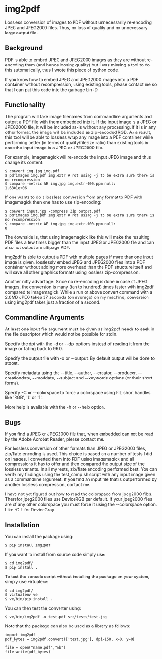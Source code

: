 img2pdf
=======

Lossless conversion of images to PDF without unnecessarily re-encoding JPEG and
JPEG2000 files. Thus, no loss of quality and no unnecessary large output file.

Background
----------

PDF is able to embed JPEG and JPEG2000 images as they are without re-encoding
them (and hence loosing quality) but I was missing a tool to do this
automatically, thus I wrote this piece of python code.

If you know how to embed JPEG and JPEG2000 images into a PDF container without
recompression, using existing tools, please contact me so that I can put this
code into the garbage bin :D

Functionality
-------------

The program will take image filenames from commandline arguments and output a
PDF file with them embedded into it. If the input image is a JPEG or JPEG2000
file, it will be included as-is without any processing. If it is in any other
format, the image will be included as zip-encoded RGB. As a result, this tool
will be able to lossless wrap any image into a PDF container while performing
better (in terms of quality/filesize ratio) than existing tools in case the
input image is a JPEG or JPEG2000 file.

For example, imagemagick will re-encode the input JPEG image and thus change
its content:

	$ convert img.jpg img.pdf
	$ pdfimages img.pdf img.extr # not using -j to be extra sure there is no recompression
	$ compare -metric AE img.jpg img.extr-000.ppm null:
	1.6301e+06

If one wants to do a lossless conversion from any format to PDF with
imagemagick then one has to use zip-encoding:

	$ convert input.jpg -compress Zip output.pdf
	$ pdfimages img.pdf img.extr # not using -j to be extra sure there is no recompression
	$ compare -metric AE img.jpg img.extr-000.ppm null:
	0

The downside is, that using imagemagick like this will make the resulting PDF
files a few times bigger than the input JPEG or JPEG2000 file and can also not
output a multipage PDF.

img2pdf is able to output a PDF with multiple pages if more than one input
image is given, losslessly embed JPEG and JPEG2000 files into a PDF container
without adding more overhead than the PDF structure itself and will save all
other graphics formats using lossless zip-compression.

Another nifty advantage: Since no re-encoding is done in case of JPEG images,
the conversion is many (ten to hundred) times faster with img2pdf compared to
imagemagick. While a run of above convert command with a 2.8MB JPEG takes 27
seconds (on average) on my machine, conversion using img2pdf takes just a
fraction of a second.

Commandline Arguments
---------------------

At least one input file argument must be given as img2pdf needs to seek in the
file descriptor which would not be possible for stdin.

Specify the dpi with the -d or --dpi options instead of reading it from the
image or falling back to 96.0.

Specify the output file with -o or --output. By default output will be done to
stdout.

Specify metadata using the --title, --author, --creator, --producer,
--creationdate, --moddate, --subject and --keywords options (or their short
forms).

Specify -C or --colorspace to force a colorspace using PIL short handles like
'RGB', 'L' or '1'.

More help is available with the -h or --help option.

Bugs
----

If you find a JPEG or JPEG2000 file that, when embedded can not be read by the
Adobe Acrobat Reader, please contact me.

For lossless conversion of other formats than JPEG or JPEG2000 files, zip/flate
encoding is used.  This choice is based on a number of tests I did on images.
I converted them into PDF using imagemagick and all compressions it has to
offer and then compared the output size of the lossless variants. In all my
tests, zip/flate encoding performed best. You can verify my findings using the
test_comp.sh script with any input image given as a commandline argument. If
you find an input file that is outperformed by another lossless compression,
contact me.

I have not yet figured out how to read the colorspace from jpeg2000 files.
Therefor jpeg2000 files use DeviceRGB per default. If your jpeg2000 files are
of any other colorspace you must force it using the --colorspace option.
Like -C L for DeviceGray.

Installation
------------

You can install the package using:

	$ pip install img2pdf

If you want to install from source code simply use:

	$ cd img2pdf/
	$ pip install .

To test the console script without installing the package on your system,
simply use virtualenv:

	$ cd img2pdf/
	$ virtualenv ve
	$ ve/bin/pip install .

You can then test the converter using:

	$ ve/bin/img2pdf -o test.pdf src/tests/test.jpg

Note that the package can also be used as a library as follows:

	import img2pdf
	pdf_bytes = img2pdf.convert(['test.jpg'], dpi=150, x=0, y=0)

	file = open("name.pdf","wb")
	file.write(pdf_bytes)
